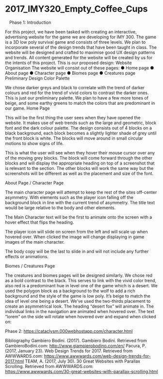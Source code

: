 # 2017_IMY320_Empty_Coffee_Cups
 Phase 1: 
Introduction

For this project, we have been tasked with creating an interactive, advertising website for the game we are developing for IMY 300. The game is a 3D low poly survival game and consists of three levels. We plan to incorporate several of the design trends that have been taught in class. The website will be designed and crafted to maximise good UX design patterns and trends. All content generated for the website will be created by us for the intents of this project. This is our proposed design: 
Website Organisation
The website will consist out of these pages:
●	Home page
●	About page
●	Character page
●	Biomes page
●	Creatures page
Preliminary Design
Color Palette
 
We chose darker greys and black to correlate with the trend of darker colours and red for the trend of vivid colors to contrast the darker ones. This is just our preliminary palette. We plan to have a few more tones of beige, and some earthy greens to match the colors that are predominant in our game. 
Home Page
 
This will be the first thing the user sees when they have opened the website. It makes use of web trends such as the large and geometric, block font and the dark colour palette. The design consists out of 4 blocks on a black background, each block becomes a slightly lighter shade of grey until the front block is white. The blocks will move around in small circular motions to show signs of life.
 
This is what the user will see when they hover their mouse cursor over any of the moving grey blocks. The block will come forward through the other blocks and will display the appropriate heading on top of a screenshot that is relevant to the section. The other blocks will work the same way but the screenshots will be different as well as the placement and size of the font.
 
 
 
About Page / Character Page

 
The main character page will attempt to keep the rest of the sites off-center asymmetry. With elements such as the player icon falling off the background block in line with the current trend of asymmetry. The title text would be large relative to the body and other elements.
  

The Main Character text will be the first to animate onto the screen with a hover effect that flips the heading. 
 
The player icon will slide on screen from the left and will scale up when hovered over. When clicked the image will change displaying in game images of the main character.
 
The body copy will be the last to slide in and will not include any further effects or animations.

Biomes / Creatures Page
 
The creatures and biomes pages will be designed similarly. We chose red as a bold contrast to the black. This serves to link with the vivid color trend, also red is a predominant hue in level one of the game which is a desert. We used the polygon block as a background to the wolf to add a rich background and the style of the game is low poly. It’s beige to match the idea of level one being a desert. We’ve used the two-thirds placement to create an asymmetrical look. The heading “desert fox” will animate in. The individual links in the navigation are animated when hovered over. The text “lorem” on the side will rotate when hovered over and expand when clicked on: 
 
Phase 2: 
https://cataclysm.000webhostapp.com/character.html

Bibliography
Gambiero Bodini. (2017). Gambiero Bodini. Retrieved from GambieroBodini.com: http://www.giampierobodino.com/en/
Pacura, P. (2017, January 23). Web Design Trends for 2017. Retrieved from AWWWARDS.com: https://www.awwwards.com/web-design-trends-for-2017.html
TEAM, A. (2017, July 30). 30 Great Websites with Parallax Scrolling. Retrieved from AWWWARDS.com: https://www.awwwards.com/30-great-websites-with-parallax-scrolling.html
 

